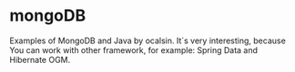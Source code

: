 mongoDB
=======

Examples of MongoDB and Java by ocalsin. It´s very interesting, because You can work with other framework, for example: Spring Data and Hibernate OGM. 
